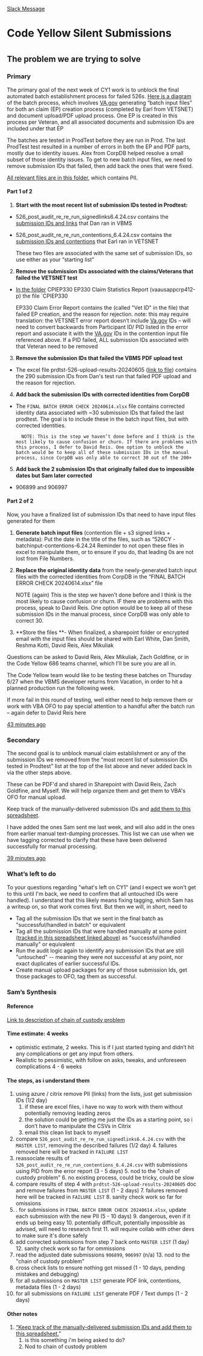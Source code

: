 [Slack Message ](https://dsva.slack.com/archives/C04KW0B46N5/p1718974334591659)
<h1> Code Yellow Silent Submissions  <h1>

<h2>The problem we are trying to solve </h2>



<h3>Primary </h3>


The primary goal of the next week of CY1 work is to unblock the final automated batch establishment process for failed 526s. [Here is a diagram](https://app.mural.co/t/departmentofveteransaffairs9999/m/departmentofveteransaffairs9999/1718047888385/0d6db2a672acb78197dc4718286bde5a874ff2d0?sender=u9189a8b68ad6598602620927) of the batch process, which involves [VA.gov](http://va.gov/) generating “batch input files” for both an claim (EP) creation process (completed by Earl from VETSNET) and document upload/PDF upload process. One EP is created in this process per Veteran, and all associated documents and submission IDs are included under that EP

The batches are tested in ProdTest before they are run in Prod. The last ProdTest test resulted in a number of errors in both the EP and PDF parts, mostly due to identity issues. Alex from CorpDB helped resolve a small subset of those identity issues. To get to new batch input files, we need to remove submission IDs that failed, then add back the ones that were fixed.

 [All relevant files are in this folder](https://dvagov.sharepoint.com/:f:/r/sites/CodeYellow/Shared%20Documents/CY%203/CY3%20Secure%20Folder/Technical%20Files/VAGOV%20to%20CORPDB/Cy1-526-Batch5-June2024?csf=1&web=1&e=EFvlS2), which contains PII.

<h4>Part 1 of 2</h4>




1. **Start with the most recent list of submission IDs tested in Prodtest:**
* 526_post_audit_re_re_run_signedlinks6.4.24.csv contains the [submission IDs and links](https://dvagov.sharepoint.com/:u:/r/sites/CodeYellow/Shared%20Documents/CY%203/CY3%20Secure%20Folder/Technical%20Files/VAGOV%20to%20CORPDB/Cy1-526-Batch5-June2024/526_post_audit_re_re_run_signedlinks6.4.24.csv.zip?csf=1&web=1&e=TUQDoJ) that Dan ran in VBMS
* 526_post_audit_re_re_run_contentions_6.4.24.csv contains the [submission IDs and contentions](https://dvagov.sharepoint.com/:u:/r/sites/CodeYellow/Shared%20Documents/CY%203/CY3%20Secure%20Folder/Technical%20Files/VAGOV%20to%20CORPDB/Cy1-526-Batch5-June2024/526_post_audit_re_re_run_contentions_6.4.24.csv.zip?csf=1&web=1&e=Lgi6g2) that Earl ran in VETSNET

    These two files are associated with the same set of submission IDs, so use either as your “starting list”

2. **Remove the submission IDs associated with the claims/Veterans that failed the VETSNET test**
* [In the folder](https://dvagov.sharepoint.com/:u:/r/sites/CodeYellow/Shared%20Documents/CY%203/CY3%20Secure%20Folder/Technical%20Files/VAGOV%20to%20CORPDB/Cy1-526-Batch5-June2024/CPIEP330%20EP330%20Claim%20Statistics%20Report%20(vaausappcrp412-p).zip?csf=1&web=1&e=gndGpC) CPIEP330 EP330 Claim Statistics Report (vaausappcrp412-p) the file `CPIEP330

    EP330 Claim Error Report contains the (called "Vet ID" in the file) that failed EP creation, and the reason for rejection. note: this may require translation: the VETSNET error report doesn’t include [Va.gov](http://va.gov/) IDs – will need to convert backwards from Participant ID/ PID listed in the error report and associate it with the [VA.gov](http://va.gov/) IDs in the contention input file referenced above. If a PID failed, ALL submission IDs associated with that Veteran need to be removed

3. **Remove the submission IDs that failed the VBMS PDF upload test**
* The excel file prdtst-526-upload-results-20240605 ([link to file](https://dvagov.sharepoint.com/:x:/r/sites/CodeYellow/Shared%20Documents/CY%203/CY3%20Secure%20Folder/Technical%20Files/VAGOV%20to%20CORPDB/Cy1-526-Batch5-June2024/prdtst-526-upload-results-20240605.xlsx?d=w5327aadab01a4952bbd2beee878d5578&csf=1&web=1&e=8ezuc8)) contains the 290 submission IDs from Dan's test run that failed PDF upload and the reason for rejection.         
4. **Add back the submission IDs with corrected identities from CorpDB**
* The `FINAL BATCH ERROR CHECK 20240614.xlsx` file contains corrected identity data associated with ~30 submission IDs that failed the last prodtest. The goal is to include these in the batch input files, but with corrected identities.

        NOTE: This is the step we haven’t done before and I think is the most likely to cause confusion or churn. If there are problems with this process, I defer to David Reis. One option to unblock the batch would be to keep all of these submission IDs in the manual process, since CorpDB was only able to correct 30 out of the 200+

5. **Add back the 2 submission IDs that originally failed due to impossible dates but Sam later corrected**
* 906899 and 906997

<h4>Part 2 of 2</h4>


Now, you have a finalized list of submission IDs that need to have input files generated for them



1. **Generate batch input files** (contention file + s3 signed links + metadata): Put the date in the title of the files, such as “526CY -batchinput-contentions-6.24.24 Reminder to not open these files in excel to manipulate them, or to ensure if you do, that leading 0s are not lost from File Numbers.
2. **Replace the original identity data** from the newly-generated batch input files with the corrected identities from CorpDB in the “FINAL BATCH ERROR CHECK 20240614.xlsx” file

    NOTE (again) This is the step we haven’t done before and I think is the most likely to cause confusion or churn. IF there are problems with this process,  speak to David Reis. One option would be to keep all of these submission IDs in the manual process, since CorpDB was only able to correct 30.

3. **Store the files **- When finalized, a sharepoint folder or encrypted email with the input files should be shared with Earl White, Dan Smith, Reshma Kotti, David Reis, Alex Mikuliak

Questions can be asked to David Reis, Alex Mikuliak, Zach Goldfine, or in the Code Yellow 686 teams channel, which I'll be sure you are all in.

The Code Yellow team would like to be testing these batches on Thursday 6/27 when the VBMS developer returns from Vacation, in order to hit a planned production run the following week.

If more fail in this round of testing, well either need to help remove them or work with VBA OFO to pay special attention to a handful after the batch run – again defer to David Reis here 

 [43 minutes ago](https://dsva.slack.com/archives/C04KW0B46N5/p1718976357586589?thread_ts=1718974334.591659&cid=C04KW0B46N5)

<h3>Secondary</h3>


The second goal is to unblock manual claim establishment or any of the submission IDs we removed from the "most recent list of submission IDs tested in Prodtest" list at the top of the list above and never added back in via the other steps above.

These can be PDF'd and shared in Sharepoint with David Reis, Zach Goldfine, and Myself. We will help organize them and get them to VBA's OFO for manual upload.

Keep track of the manually-delivered submission IDs and [add them to this spreadsheet](https://dvagov-my.sharepoint.com/:x:/g/personal/emily_theis_va_gov/EcsQkGbBuuxEpm-8u0eyu6YBh2IcSqmXUm51l2Xqz-Ms2g?e=ffe0je).

I have added the ones Sam sent me last week, and will also add in the ones from earlier manual text-dumping processes. This list we can use when we have tagging corrected to clarify that these have been delivered successfully for manual processing.

 [39 minutes ago](https://dsva.slack.com/archives/C04KW0B46N5/p1718976604422269?thread_ts=1718974334.591659&cid=C04KW0B46N5)

<h3>What’s left to do</h3>


To your questions regarding "what's left on CY1" (and I expect we won't get to this until I'm back, we need to confirm that all untouched IDs were handled). I understand that this likely means fixing tagging, which Sam has a writeup on, so that work comes first. But then we will, in short, need to



* Tag all the submission IDs that we sent in the final batch as "successful/handled in batch" or equivalent
* Tag all the submission IDs that were handled manually at some point [(tracked in this spreadsheet linked above)](https://dvagov-my.sharepoint.com/:x:/g/personal/emily_theis_va_gov/EcsQkGbBuuxEpm-8u0eyu6YBh2IcSqmXUm51l2Xqz-Ms2g?e=ffe0je)  as "successful/handled manually" or equivalent
* Run the audit logic again to identify any submission IDs that are still "untouched" -- meaning they were not successful at any point, nor exact duplicates of earlier successful IDs.
* Create manual upload packages for any of those submission Ids, get those packages to OFO, tag them as successful.

<h3>Sam’s Synthesis</h3>


<h4>Reference</h4>


[Link to description of chain of custody problem](https://github.com/department-of-veterans-affairs/va.gov-team/blob/master/products/disability/526ez/engineering_research/untouched_submission_audit/526_state_repair_tdd.md#---there-is-no-evidentiary-chain-of-custody-for-remediation---)

<h4>Time estimate: 4 weeks</h4>




* optimistic estimate, 2 weeks. This is if I just started typing and didn’t hit any complications or get any input from others.
* Realistic to pessimistic, with follow on asks, tweaks, and unforeseen complications 4 - 6 weeks

<h4>The steps, as i understand them</h4>




1.  using azure / citrix remove PII (links) from the lists, just get submission IDs (1/2 day)
    1. if these are excel files, i have no way to work with them without potentially removing leading zeros
    2. the solution could be getting me just the IDs as a starting point, so i don’t have to manipulate the CSVs in Citrix 
    3. email this clean list back to myself
2. compare `526_post_audit_re_re_run_signedlinks6.4.24.csv` with the `MASTER LIST`, removing the described failures (1/2 day)
    4.  failures removed here will be tracked in `FAILURE LIST`
3. reassociate results of `526_post_audit_re_re_run_contentions_6.4.24.csv` with submissions using PID from the error report (3 - 5 days)
    5. nod to the "chain of custody problem"
    6. no existing process, could be tricky, could be slow
4.  compare results of step 4 with `prdtst-526-upload-results-20240605` doc and remove failures from `MASTER LIST` (1 - 2 days)
    7.  failures removed here will be tracked in `FAILURE LIST`
    8. sanity check work so far for omissions
5. . for submissions in `FINAL BATCH ERROR CHECK 20240614.xlsx`, update each submission with the new PII (5 - 10 days)
    9. dangerous, even if it ends up being easy
    10. potentially difficult, potentially impossible as advised, will need to research first
    11.  will require collab with other devs to make sure it's done safely
6. add corrected submissions from step 7 back onto `MASTER LIST` (1 day)
    12. sanity check work so far for ommissions
7. read the adjusted date submissions `906899`, `906997` (n/a)
    13. nod to the "chain of custody problem"
8. cross check lists to ensure nothing got missed (1 - 10 days, pending mistakes and debugging)
9. for all submissions on `MASTER LIST` generate PDF link, contentions, metadata files (1 - 2 days)
10.  for all submissions on `FAILURE LIST` generate PDF / Text dumps (1 - 2 days)

<h4>Other notes</h4>




1. [“Keep track of the manually-delivered submission IDs and add them to this spreadsheet.](https://dsva.slack.com/archives/C04KW0B46N5/p1718976357586589?thread_ts=1718974334.591659&cid=C04KW0B46N5)”
    1. is this something i'm being asked to do?
    2. Nod to chain of custody problem
